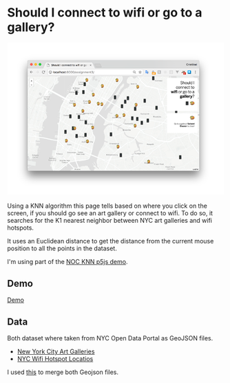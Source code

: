 # Should I connect to wifi or go to a gallery?

![screenshot](./assets/icons/screenshot.png)

Using a KNN algorithm this page tells based on where you click on the screen, if you should go see an art gallery or connect to wifi. To do so, it searches for the K1 nearest neighbor between NYC art galleries and wifi hotspots.

It uses an Euclidean distance to get the distance from the current mouse position to all the points in the dataset.

I'm using part of the [NOC KNN p5js demo](https://github.com/shiffman/NOC-S17-2-Intelligence-Learning/tree/master/week3-classification-regression/04_kNN_demo_p5).

Demo
------
[Demo](https://cvalenzuela.github.io/NOC_Intelligence-Learning/assignment3/index.html)

Data
------
Both dataset where taken from NYC Open Data Portal as GeoJSON files.

 - [New York City Art Galleries](https://data.cityofnewyork.us/Recreation/New-York-City-Art-Galleries/tgyc-r5jh)
 - [NYC Wifi Hotspot Locatios](https://data.cityofnewyork.us/Social-Services/NYC-Wi-Fi-Hotspot-Locations/a9we-mtpn)

I used [this](https://github.com/mapbox/geojson-merge) to merge both Geojson files.
